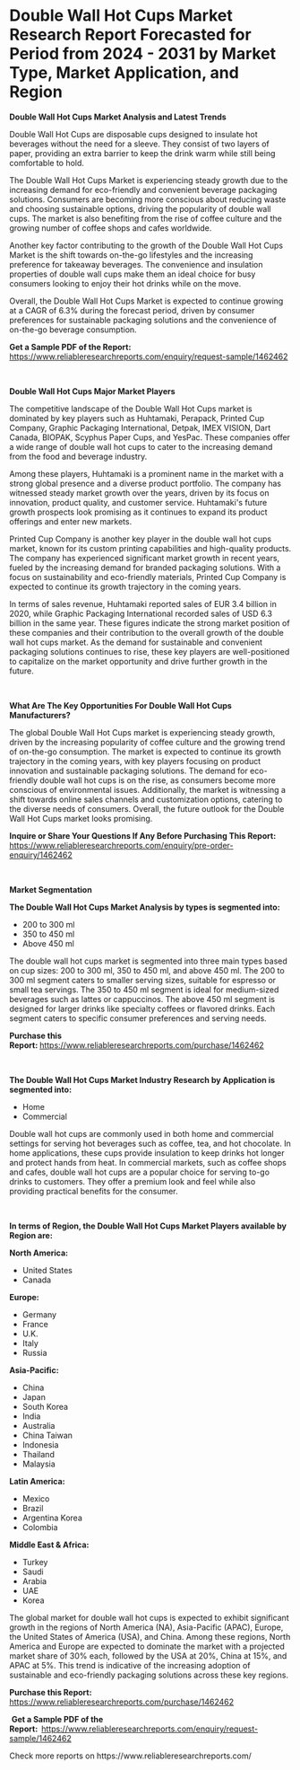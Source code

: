 <p><h1>Double Wall Hot Cups Market Research Report Forecasted for Period from 2024 -  2031 by Market Type, Market Application, and Region</h1></p><p><strong>Double Wall Hot Cups Market Analysis and Latest Trends</strong></p>
<p><p>Double Wall Hot Cups are disposable cups designed to insulate hot beverages without the need for a sleeve. They consist of two layers of paper, providing an extra barrier to keep the drink warm while still being comfortable to hold.</p><p>The Double Wall Hot Cups Market is experiencing steady growth due to the increasing demand for eco-friendly and convenient beverage packaging solutions. Consumers are becoming more conscious about reducing waste and choosing sustainable options, driving the popularity of double wall cups. The market is also benefiting from the rise of coffee culture and the growing number of coffee shops and cafes worldwide.</p><p>Another key factor contributing to the growth of the Double Wall Hot Cups Market is the shift towards on-the-go lifestyles and the increasing preference for takeaway beverages. The convenience and insulation properties of double wall cups make them an ideal choice for busy consumers looking to enjoy their hot drinks while on the move.</p><p>Overall, the Double Wall Hot Cups Market is expected to continue growing at a CAGR of 6.3% during the forecast period, driven by consumer preferences for sustainable packaging solutions and the convenience of on-the-go beverage consumption.</p></p>
<p><strong>Get a Sample PDF of the Report:&nbsp;</strong> <a href="https://www.reliableresearchreports.com/enquiry/request-sample/1462462">https://www.reliableresearchreports.com/enquiry/request-sample/1462462</a></p>
<p>&nbsp;</p>
<p><strong>Double Wall Hot Cups Major Market Players</strong></p>
<p><p>The competitive landscape of the Double Wall Hot Cups market is dominated by key players such as Huhtamaki, Perapack, Printed Cup Company, Graphic Packaging International, Detpak, IMEX VISION, Dart Canada, BIOPAK, Scyphus Paper Cups, and YesPac. These companies offer a wide range of double wall hot cups to cater to the increasing demand from the food and beverage industry.</p><p>Among these players, Huhtamaki is a prominent name in the market with a strong global presence and a diverse product portfolio. The company has witnessed steady market growth over the years, driven by its focus on innovation, product quality, and customer service. Huhtamaki's future growth prospects look promising as it continues to expand its product offerings and enter new markets.</p><p>Printed Cup Company is another key player in the double wall hot cups market, known for its custom printing capabilities and high-quality products. The company has experienced significant market growth in recent years, fueled by the increasing demand for branded packaging solutions. With a focus on sustainability and eco-friendly materials, Printed Cup Company is expected to continue its growth trajectory in the coming years.</p><p>In terms of sales revenue, Huhtamaki reported sales of EUR 3.4 billion in 2020, while Graphic Packaging International recorded sales of USD 6.3 billion in the same year. These figures indicate the strong market position of these companies and their contribution to the overall growth of the double wall hot cups market. As the demand for sustainable and convenient packaging solutions continues to rise, these key players are well-positioned to capitalize on the market opportunity and drive further growth in the future.</p></p>
<p>&nbsp;</p>
<p><strong>What Are The Key Opportunities For Double Wall Hot Cups Manufacturers?</strong></p>
<p><p>The global Double Wall Hot Cups market is experiencing steady growth, driven by the increasing popularity of coffee culture and the growing trend of on-the-go consumption. The market is expected to continue its growth trajectory in the coming years, with key players focusing on product innovation and sustainable packaging solutions. The demand for eco-friendly double wall hot cups is on the rise, as consumers become more conscious of environmental issues. Additionally, the market is witnessing a shift towards online sales channels and customization options, catering to the diverse needs of consumers. Overall, the future outlook for the Double Wall Hot Cups market looks promising.</p></p>
<p><strong>Inquire or Share Your Questions If Any Before Purchasing This Report:</strong> <a href="https://www.reliableresearchreports.com/enquiry/pre-order-enquiry/1462462">https://www.reliableresearchreports.com/enquiry/pre-order-enquiry/1462462</a></p>
<p>&nbsp;</p>
<p><strong>Market Segmentation</strong></p>
<p><strong>The Double Wall Hot Cups Market Analysis by types is segmented into:</strong></p>
<p><ul><li>200 to 300 ml</li><li>350 to 450 ml</li><li>Above 450 ml</li></ul></p>
<p><p>The double wall hot cups market is segmented into three main types based on cup sizes: 200 to 300 ml, 350 to 450 ml, and above 450 ml. The 200 to 300 ml segment caters to smaller serving sizes, suitable for espresso or small tea servings. The 350 to 450 ml segment is ideal for medium-sized beverages such as lattes or cappuccinos. The above 450 ml segment is designed for larger drinks like specialty coffees or flavored drinks. Each segment caters to specific consumer preferences and serving needs.</p></p>
<p><strong>Purchase this Report:&nbsp;</strong><a href="https://www.reliableresearchreports.com/purchase/1462462">https://www.reliableresearchreports.com/purchase/1462462</a></p>
<p>&nbsp;</p>
<p><strong>The Double Wall Hot Cups Market Industry Research by Application is segmented into:</strong></p>
<p><ul><li>Home</li><li>Commercial</li></ul></p>
<p><p>Double wall hot cups are commonly used in both home and commercial settings for serving hot beverages such as coffee, tea, and hot chocolate. In home applications, these cups provide insulation to keep drinks hot longer and protect hands from heat. In commercial markets, such as coffee shops and cafes, double wall hot cups are a popular choice for serving to-go drinks to customers. They offer a premium look and feel while also providing practical benefits for the consumer.</p></p>
<p>&nbsp;</p>
<p><strong>In terms of Region, the Double Wall Hot Cups Market Players available by Region are:</strong></p>
<p>
    <p> <strong> North America: </strong>
        <ul>
            <li>United States</li>
            <li>Canada</li>
        </ul>
        </p> 
    <p> <strong> Europe: </strong>
        <ul>
            <li>Germany</li>
            <li>France</li>
            <li>U.K.</li>
            <li>Italy</li>
            <li>Russia</li>
        </ul>
        </p> 
    <p> <strong> Asia-Pacific: </strong>
        <ul>
            <li>China</li>
            <li>Japan</li>
            <li>South Korea</li>
            <li>India</li>
            <li>Australia</li>
            <li>China Taiwan</li>
            <li>Indonesia</li>
            <li>Thailand</li>
            <li>Malaysia</li>
        </ul>
        </p> 
    <p> <strong> Latin America: </strong>
        <ul>
            <li>Mexico</li>
            <li>Brazil</li>
            <li>Argentina Korea</li>
            <li>Colombia</li>
        </ul>
        </p> 
    <p> <strong> Middle East & Africa: </strong>
        <ul>
            <li>Turkey</li>
            <li>Saudi</li>
            <li>Arabia</li>
            <li>UAE</li>
            <li>Korea</li>
        </ul>
    </p>
    </p>
<p><p>The global market for double wall hot cups is expected to exhibit significant growth in the regions of North America (NA), Asia-Pacific (APAC), Europe, the United States of America (USA), and China. Among these regions, North America and Europe are expected to dominate the market with a projected market share of 30% each, followed by the USA at 20%, China at 15%, and APAC at 5%. This trend is indicative of the increasing adoption of sustainable and eco-friendly packaging solutions across these key regions.</p></p>
<p><strong>Purchase this Report: </strong><a href="https://www.reliableresearchreports.com/purchase/1462462">https://www.reliableresearchreports.com/purchase/1462462</a></p>
<p>&nbsp;<strong>Get a Sample PDF of the Report:&nbsp;&nbsp;</strong><a href="https://www.reliableresearchreports.com/enquiry/request-sample/1462462">https://www.reliableresearchreports.com/enquiry/request-sample/1462462</a></p>
<p><strong></strong></p>
<p>Check more reports on https://www.reliableresearchreports.com/</p>